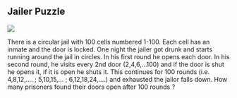 ## Jailer Puzzle

![](https://media.giphy.com/media/xUPGcFnu29iMys4Lkc/giphy.gif)

There is a circular jail with 100 cells numbered 1-100. Each cell has an inmate and the door is locked. One night the jailer got drunk and starts running around the jail in circles.
In his first round he opens each door.
In his second round, he visits every 2nd door (2,4,6,…100) and if the door is shut he opens it, if it is open he shuts it.
This continues for 100 rounds (i.e. 4,8,12,…. ; 5,10,15,… ; 6,12,18,24,….) and exhausted the jailor falls down. How many prisoners found their doors open after 100 rounds ?

